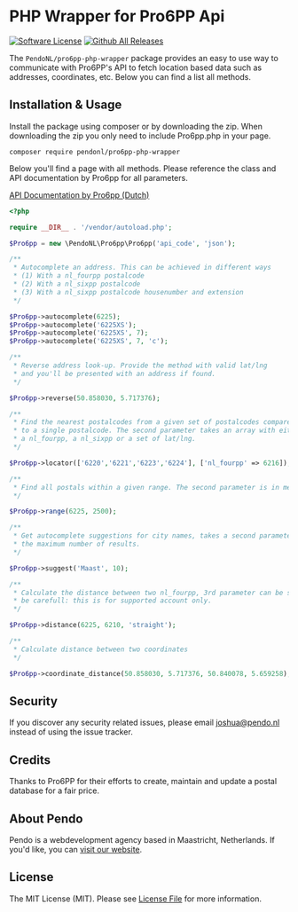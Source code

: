 # PHP Wrapper for Pro6PP Api

[![Software License](https://img.shields.io/badge/license-MIT-brightgreen.svg?style=flat-square)](LICENSE)
[![Github All Releases](https://img.shields.io/github/downloads/pendo/laravel-fontawesome/total.svg)](https://github.com/pendonl/laravel-fontawesome)

The `PendoNL/pro6pp-php-wrapper` package provides an easy to use way to communicate with Pro6PP's API to fetch location based data such as addresses, coordinates, etc. Below you can find a list all methods.

## Installation & Usage

Install the package using composer or by downloading the zip. When downloading the zip you only need to include Pro6pp.php in your page.

`composer require pendonl/pro6pp-php-wrapper`

Below you'll find a page with all methods.  Please reference the class and API documentation by Pro6pp for all parameters. 

[API Documentation by Pro6pp (Dutch)](https://www.pro6pp.nl/developers/basic-information)

```php
<?php

require __DIR__ . '/vendor/autoload.php';

$Pro6pp = new \PendoNL\Pro6pp\Pro6pp('api_code', 'json');

/**
 * Autocomplete an address. This can be achieved in different ways
 * (1) With a nl_fourpp postalcode
 * (2) With a nl_sixpp postalcode
 * (3) With a nl_sixpp postalcode housenumber and extension
 */

$Pro6pp->autocomplete(6225);
$Pro6pp->autocomplete('6225XS');
$Pro6pp->autocomplete('6225XS', 7);
$Pro6pp->autocomplete('6225XS', 7, 'c');

/**
 * Reverse address look-up. Provide the method with valid lat/lng
 * and you'll be presented with an address if found.
 */

$Pro6pp->reverse(50.858030, 5.717376);

/**
 * Find the nearest postalcodes from a given set of postalcodes compared
 * to a single postalcode. The second parameter takes an array with either
 * a nl_fourpp, a nl_sixpp or a set of lat/lng.
 */

$Pro6pp->locator(['6220','6221','6223','6224'], ['nl_fourpp' => 6216]);

/**
 * Find all postals within a given range. The second parameter is in meters.
 */

$Pro6pp->range(6225, 2500);

/**
 * Get autocomplete suggestions for city names, takes a second parameter for
 * the maximum number of results.
 */

$Pro6pp->suggest('Maast', 10);

/**
 * Calculate the distance between two nl_fourpp, 3rd parameter can be set to 'road',
 * be carefull: this is for supported account only.
 */

$Pro6pp->distance(6225, 6210, 'straight');

/**
 * Calculate distance between two coordinates
 */

$Pro6pp->coordinate_distance(50.858030, 5.717376, 50.840078, 5.659258);
```

## Security

If you discover any security related issues, please email joshua@pendo.nl instead of using the issue tracker.

## Credits

Thanks to Pro6PP for their efforts to create, maintain and update a postal database for a fair price.

## About Pendo
Pendo is a webdevelopment agency based in Maastricht, Netherlands. If you'd like, you can [visit our website](https://pendo.nl).

## License

The MIT License (MIT). Please see [License File](LICENSE) for more information.
